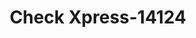---
f_zip-code: 39564
f_state-code: MS
title: Check Xpress-14124
f_phone: 228-872-8798
f_city-only: Ocean Springs
f_address: 2318B Bienville Blvd Ocean Springs
f_location-unique-id: '14124'
slug: check-xpress-14124
updated-on: '2024-05-30T13:46:58.046Z'
created-on: '2024-05-30T13:36:59.803Z'
published-on: '2024-05-30T13:54:32.469Z'
f_city-state: cms/city/ocean-springs-ms.md
f_company: cms/company/check-xpress.md
f_state: cms/state/mississippi.md
layout: '[payday-loan].html'
tags: payday-loan
---